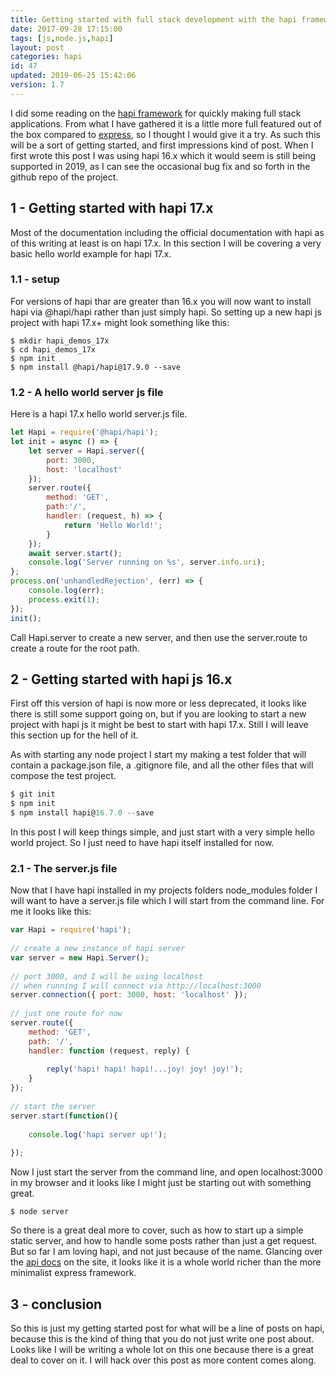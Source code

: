 ```yaml
---
title: Getting started with full stack development with the hapi framework.
date: 2017-09-28 17:15:00
tags: [js,node.js,hapi]
layout: post
categories: hapi
id: 47
updated: 2019-06-25 15:42:06
version: 1.7
---
```


I did some reading on the [hapi framework](https://hapijs.com/) for quickly making full stack applications. From what I have gathered it is a little more full featured out of the box compared to [express](https://expressjs.com/), so I thought I would give it a try. As such this will be a sort of getting started, and first impressions kind of post. When I first wrote this post I was using hapi 16.x which it would seem is still being supported in 2019, as I can see the occasional bug fix and so forth in the github repo of the project.


<!-- more -->

## 1 - Getting started with hapi 17.x

Most of the documentation including the official documentation with hapi as of this writing at least is on hapi 17.x. In this section I will be covering a very basic hello world example for hapi 17.x.

### 1.1 - setup

For versions of hapi thar are greater than 16.x you will now want to install hapi via @hapi/hapi rather than just simply hapi. So setting up a new hapi js project with hapi 17.x+ might look something like this:

```
$ mkdir hapi_demos_17x
$ cd hapi_demos_17x
$ npm init
$ npm install @hapi/hapi@17.9.0 --save
```

### 1.2 - A hello world server js file

Here is a hapi 17.x hello world server.js file.

```js
let Hapi = require('@hapi/hapi');
let init = async () => {
    let server = Hapi.server({
        port: 3000,
        host: 'localhost'
    });
    server.route({
        method: 'GET',
        path:'/',
        handler: (request, h) => {
            return 'Hello World!';
        }
    });
    await server.start();
    console.log('Server running on %s', server.info.uri);
};
process.on('unhandledRejection', (err) => {
    console.log(err);
    process.exit(1);
});
init();
```

Call Hapi.server to create a new server, and then use the server.route to create a route for the root path.

## 2 - Getting started with hapi js 16.x

First off this version of hapi is now more or less deprecated, it looks like there is still some support going on, but if you are looking to start a new project with hapi js it might be best to start with hapi 17.x. Still I will leave this section up for the hell of it.

As with starting any node project I start my making a test folder that will contain a package.json file, a .gitignore file, and all the other files that will compose the test project.

```js
$ git init
$ npm init
$ npm install hapi@16.7.0 --save
```

In this post I will keep things simple, and just start with a very simple hello world project. So I just need to have hapi itself installed for now.

### 2.1 - The server.js file

Now that I have hapi installed in my projects folders node_modules folder I will want to have a server.js file which I will start from the command line. For me it looks like this:

```js
var Hapi = require('hapi');
 
// create a new instance of hapi server
var server = new Hapi.Server();
 
// port 3000, and I will be using localhost
// when running I will connect via http://localhost:3000
server.connection({ port: 3000, host: 'localhost' });
 
// just one route for now
server.route({
    method: 'GET',
    path: '/',
    handler: function (request, reply) {
 
        reply('hapi! hapi! hapi!...joy! joy! joy!');
    }
});
 
// start the server
server.start(function(){
 
    console.log('hapi server up!');
 
});
```

Now I just start the server from the command line, and open localhost:3000 in my browser and it looks like I might just be starting out with something great.

```
$ node server
```

So there is a great deal more to cover, such as how to start up a simple static server, and how to handle some posts rather than just a get request. But so far I am loving hapi, and not just because of the name. Glancing over the [api docs](https://hapijs.com/api) on the site, it looks like it is a whole world richer than the more minimalist express framework.

## 3 - conclusion

So this is just my getting started post for what will be a line of posts on hapi, because this is the kind of thing that you do not just write one post about. Looks like I will be writing a whole lot on this one because there is a great deal to cover on it. I will hack over this post as more content comes along.
